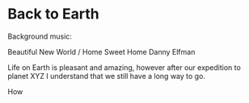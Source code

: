 # Back to Earth

Background music:

Beautiful New World / Home Sweet Home
Danny Elfman

Life on Earth is pleasant and amazing, however after our expedition to planet XYZ I understand that we still have a long way to go. 

How 



